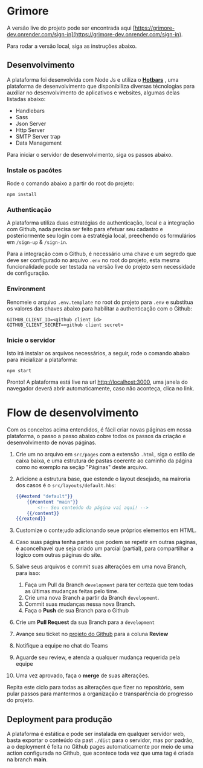 # Grimore

A versão live do projeto pode ser encontrada aqui [https://grimore-dev.onrender.com/sign-in](https://grimore-dev.onrender.com/sign-in).

Para rodar a versão local, siga as instruções abaixo.

## Desenvolvimento

A plataforma foi desenvolvida com Node Js e utiliza o **[Hotbars](https://github.com/jairmilanes/hotbars)** , uma plataforma de desenvolvimento que disponibiliza diversas técnologias para auxiliar no desenvolvimento de aplicativos e websites, algumas delas listadas abaixo:

* Handlebars
* Sass
* Json Server
* Http Server
* SMTP Server trap
* Data Management

Para iniciar o servidor de desenvolvimento, siga os passos abaixo.

### Instale os pacótes
Rode o comando abaixo a partir do root do projeto:
```
npm install
```

### Authenticação

A plataforma utiliza duas estratégias de authenticação, local e a integração com Github, nada precisa ser feito para efetuar seu cadastro e posteriormente seu login com a estratégia local, preechendo os formulários em `/sign-up` & `/sign-in`.

Para a integração com o Github, é necessário uma chave e um segredo que deve ser configurado no arquivo `.env` no root do projeto, esta mesma funcionalidade pode ser testada na versão live do projeto sem necessidade de configuração.

### Environment

Renomeie o arquivo `.env.template` no root do projeto para `.env` e substitua os valores das chaves abaixo para habilitar a authenticação com o Github:

```shell
GITHUB_CLIENT_ID=<github client id>
GITHUB_CLIENT_SECRET=<github client secret>
```

### Inicie o servidor

Isto irá instalar os arquivos necessários, a seguir, rode o comando abaixo para inicializar a plataforma:
```
npm start
```
Pronto! A plataforma está live na url [http://localhost:3000](http://localhost:3000), uma janela do navegador deverá abrir automaticamente, caso não aconteça, clica no link.


# Flow de desenvolvimento

Com os conceitos acima entendidos, é fácil criar novas páginas em nossa plataforma, o passo a passo abaixo cobre todos os passos da criação e desenvolvimento de novas páginas.

1. Crie um no arquivo em `src/pages` com a extensão `.html`, siga o estilo de caixa baixa, e uma estrutura de pastas coerente ao caminho da página como no exemplo na seçãp "Páginas" deste arquivo.

2. Adicione a estrutura base, que estende o layout desejado, na mairoria dos casos é o `src/layouts/default.hbs`:

    ```handlebars
    {{#extend "default"}}
        {{#content "main"}}
            <!-- Seu conteúdo da página vai aqui! -->
        {{/content}}
    {{/extend}}
    ```

3. Customize o conte;udo adicionando seue próprios elementos em HTML.

4. Caso suas página tenha partes que podem se repetir em outras páginas, é aconcelhavel que seja criado um parcial (partial), para compartilhar a lógico com outras páginas do site.

5. Salve seus arquivos e commit suas alterações em uma nova Branch, para isso:
    1. Faça um Pull da Branch `development` para ter certeza que tem todas as últimas mudanças feitas pelo time.
    2. Crie uma nova Branch a partir da Branch `development`.
    3. Commit suas mudanças nessa nova Branch.
    4. Faça o **Push** de sua Branch para o Github
6. Crie um **Pull Request** da sua Branch para a `development`

7. Avançe seu ticket no [projeto do Github](https://github.com/orgs/ICEI-PUC-Minas-PMV-SI/projects/15) para a coluna **Review**

8. Notifique a equipe no chat do Teams

9. Aguarde seu review, e atenda a qualquer mudança requerida pela equipe

10. Uma vez aprovado, faça o **merge** de suas alterações.

Repita este ciclo para todas as alterações que fizer no repositório, sem pular passos para mantermos a organização e transparência do progresso do projeto.

## Deployment para produção

A plataforma é estática e pode ser instalada em qualquer servidor web, basta exportar o conteúdo da past `./dist` para o servidor, mas por padrão, a o deployment é feita no Github pages automaticamente por meio de uma action configurada no Github, que acontece toda vez que uma tag é criada na branch **main**.
